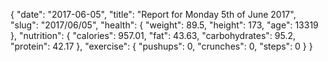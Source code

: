 {
    "date": "2017-06-05",
    "title": "Report for Monday 5th of June 2017",
    "slug": "2017\/06\/05",
    "health": {
        "weight": 89.5,
        "height": 173,
        "age": 13319
    },
    "nutrition": {
        "calories": 957.01,
        "fat": 43.63,
        "carbohydrates": 95.2,
        "protein": 42.17
    },
    "exercise": {
        "pushups": 0,
        "crunches": 0,
        "steps": 0
    }
}
